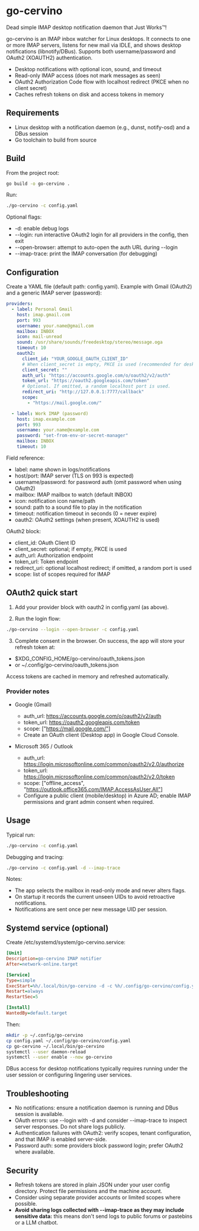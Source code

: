 # go-cervino

Dead simple IMAP desktop notification daemon that Just Works™!

go-cervino is an IMAP inbox watcher for Linux desktops. It connects to one or more IMAP servers, listens for new mail
via IDLE, and shows desktop notifications (libnotify/DBus). Supports both username/password and OAuth2 (XOAUTH2)
authentication.

- Desktop notifications with optional icon, sound, and timeout
- Read-only IMAP access (does not mark messages as seen)
- OAuth2 Authorization Code flow with localhost redirect (PKCE when no client secret)
- Caches refresh tokens on disk and access tokens in memory

## Requirements

- Linux desktop with a notification daemon (e.g., dunst, notify-osd) and a DBus session
- Go toolchain to build from source

## Build

From the project root:

```bash
go build -o go-cervino .
```

Run:

```bash
./go-cervino -c config.yaml
```

Optional flags:

- -d: enable debug logs
- --login: run interactive OAuth2 login for all providers in the config, then exit
- --open-browser: attempt to auto-open the auth URL during --login
- --imap-trace: print the IMAP conversation (for debugging)

## Configuration

Create a YAML file (default path: config.yaml). Example with Gmail (OAuth2) and a generic IMAP server (password):

```yaml
providers:
  - label: Personal Gmail
    host: imap.gmail.com
    port: 993
    username: your.name@gmail.com
    mailbox: INBOX
    icon: mail-unread
    sound: /usr/share/sounds/freedesktop/stereo/message.oga
    timeout: 10
    oauth2:
      client_id: "YOUR_GOOGLE_OAUTH_CLIENT_ID"
      # When client_secret is empty, PKCE is used (recommended for desktop apps).
      client_secret: ""
      auth_url: "https://accounts.google.com/o/oauth2/v2/auth"
      token_url: "https://oauth2.googleapis.com/token"
      # Optional. If omitted, a random localhost port is used.
      redirect_uri: "http://127.0.0.1:7777/callback"
      scope:
        - "https://mail.google.com/"

  - label: Work IMAP (password)
    host: imap.example.com
    port: 993
    username: your.name@example.com
    password: "set-from-env-or-secret-manager"
    mailbox: INBOX
    timeout: 10
```

Field reference:

- label: name shown in logs/notifications
- host/port: IMAP server (TLS on 993 is expected)
- username/password: for password auth (omit password when using OAuth2)
- mailbox: IMAP mailbox to watch (default INBOX)
- icon: notification icon name/path
- sound: path to a sound file to play in the notification
- timeout: notification timeout in seconds (0 = never expire)
- oauth2: OAuth2 settings (when present, XOAUTH2 is used)

OAuth2 block:

- client_id: OAuth Client ID
- client_secret: optional; if empty, PKCE is used
- auth_url: Authorization endpoint
- token_url: Token endpoint
- redirect_uri: optional localhost redirect; if omitted, a random port is used
- scope: list of scopes required for IMAP

## OAuth2 quick start

1. Add your provider block with oauth2 in config.yaml (as above).

2. Run the login flow:

```bash
./go-cervino --login --open-browser -c config.yaml
```

3. Complete consent in the browser. On success, the app will store your refresh token at:

- $XDG_CONFIG_HOME/go-cervino/oauth_tokens.json
- or ~/.config/go-cervino/oauth_tokens.json

Access tokens are cached in memory and refreshed automatically.

### Provider notes

- Google (Gmail)
  - auth_url: https://accounts.google.com/o/oauth2/v2/auth
  - token_url: https://oauth2.googleapis.com/token
  - scope: ["https://mail.google.com/"]
  - Create an OAuth client (Desktop app) in Google Cloud Console.

- Microsoft 365 / Outlook
  - auth_url: https://login.microsoftonline.com/common/oauth2/v2.0/authorize
  - token_url: https://login.microsoftonline.com/common/oauth2/v2.0/token
  - scope: ["offline_access", "https://outlook.office365.com/IMAP.AccessAsUser.All"]
  - Configure a public client (mobile/desktop) in Azure AD; enable IMAP permissions and
    grant admin consent when required.

## Usage

Typical run:

```bash
./go-cervino -c config.yaml
```

Debugging and tracing:

```bash
./go-cervino -c config.yaml -d --imap-trace
```

Notes:

- The app selects the mailbox in read-only mode and never alters flags.
- On startup it records the current unseen UIDs to avoid retroactive notifications.
- Notifications are sent once per new message UID per session.

## Systemd service (optional)

Create /etc/systemd/system/go-cervino.service:

```ini
[Unit]
Description=go-cervino IMAP notifier
After=network-online.target

[Service]
Type=simple
ExecStart=%h/.local/bin/go-cervino -d -c %h/.config/go-cervino/config.yaml
Restart=always
RestartSec=5

[Install]
WantedBy=default.target
```

Then:

```bash
mkdir -p ~/.config/go-cervino
cp config.yaml ~/.config/go-cervino/config.yaml
cp go-cervino ~/.local/bin/go-cervino
systemctl --user daemon-reload
systemctl --user enable --now go-cervino
```

DBus access for desktop notifications typically requires running under the user session or configuring
lingering user services.

## Troubleshooting

- No notifications: ensure a notification daemon is running and DBus session is available.
- OAuth errors: use --login with -d and consider --imap-trace to inspect server responses. Do not share logs publicly.
- Authentication failures with OAuth2: verify scopes, tenant configuration, and that IMAP is enabled server-side.
- Password auth: some providers block password login; prefer OAuth2 where available.

## Security

- Refresh tokens are stored in plain JSON under your user config directory. Protect file permissions and the
  machine account.
- Consider using separate provider accounts or limited scopes where possible.
- **Avoid sharing logs collected with --imap-trace as they may include sensitive data:** this means
  don't send logs to public forums or pastebins or a LLM chatbot.
